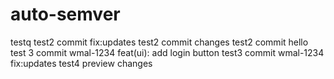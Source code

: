 # auto-semver
testq
test2 commit fix:updates
test2 commit changes
test2 commit hello
test 3 commit wmal-1234 feat(ui): add login button
test3 commit wmal-1234 fix:updates
test4 preview changes